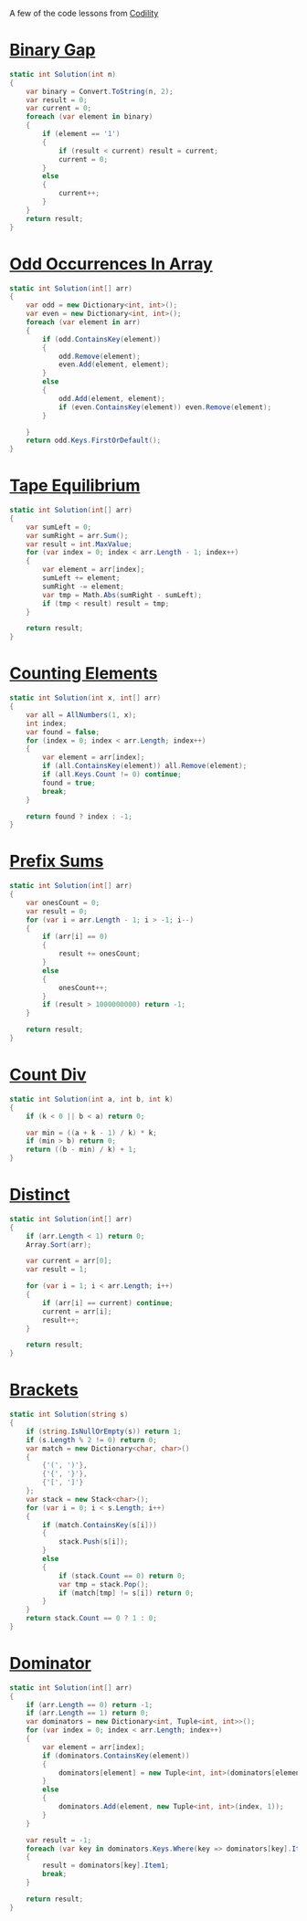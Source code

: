 A few of the code lessons from [Codility](https://app.codility.com/programmers/lessons/1-iterations/)

# [Binary Gap](https://app.codility.com/programmers/lessons/1-iterations/binary_gap/)


``` csharp
static int Solution(int n)
{
    var binary = Convert.ToString(n, 2);
    var result = 0;
    var current = 0;
    foreach (var element in binary)
    {
        if (element == '1')
        {
            if (result < current) result = current;
            current = 0;
        }
        else
        {
            current++;
        }
    }
    return result;
}
```


# [Odd Occurrences In Array](https://app.codility.com/programmers/lessons/2-arrays/odd_occurrences_in_array/)


``` csharp
static int Solution(int[] arr)
{
    var odd = new Dictionary<int, int>();
    var even = new Dictionary<int, int>();
    foreach (var element in arr)
    {
        if (odd.ContainsKey(element))
        {
            odd.Remove(element);
            even.Add(element, element);
        }
        else
        {
            odd.Add(element, element);
            if (even.ContainsKey(element)) even.Remove(element);
        }

    }
    return odd.Keys.FirstOrDefault();
}

```


# [Tape Equilibrium](https://app.codility.com/programmers/lessons/3-time_complexity/tape_equilibrium/)


``` csharp
static int Solution(int[] arr)
{
    var sumLeft = 0;
    var sumRight = arr.Sum();
    var result = int.MaxValue;
    for (var index = 0; index < arr.Length - 1; index++)
    {
        var element = arr[index];
        sumLeft += element;
        sumRight -= element;
        var tmp = Math.Abs(sumRight - sumLeft);
        if (tmp < result) result = tmp;
    }

    return result;
}
```


# [Counting Elements](https://app.codility.com/programmers/lessons/4-counting_elements/frog_river_one/)

``` csharp
static int Solution(int x, int[] arr)
{
    var all = AllNumbers(1, x);
    int index;
    var found = false;
    for (index = 0; index < arr.Length; index++)
    {
        var element = arr[index];
        if (all.ContainsKey(element)) all.Remove(element);
        if (all.Keys.Count != 0) continue;
        found = true;
        break;
    }

    return found ? index : -1;
}
```


# [Prefix Sums](https://app.codility.com/programmers/lessons/5-prefix_sums/passing_cars/)


``` csharp
static int Solution(int[] arr)
{
    var onesCount = 0;
    var result = 0;
    for (var i = arr.Length - 1; i > -1; i--)
    {
        if (arr[i] == 0)
        {
            result += onesCount;
        }
        else
        {
            onesCount++;
        }
        if (result > 1000000000) return -1;
    }

    return result;
}
```


# [Count Div]( https://app.codility.com/programmers/lessons/5-prefix_sums/count_div/)


``` csharp
static int Solution(int a, int b, int k)
{
    if (k < 0 || b < a) return 0;

    var min = ((a + k - 1) / k) * k;
    if (min > b) return 0;
    return ((b - min) / k) + 1;
}
```


# [Distinct](https://app.codility.com/programmers/lessons/6-sorting/distinct/)


``` csharp
static int Solution(int[] arr)
{
    if (arr.Length < 1) return 0;
    Array.Sort(arr);

    var current = arr[0];
    var result = 1;

    for (var i = 1; i < arr.Length; i++)
    {
        if (arr[i] == current) continue;
        current = arr[i];
        result++;
    }

    return result;
}
```


# [Brackets](https://app.codility.com/programmers/lessons/7-stacks_and_queues/brackets/)


``` csharp
static int Solution(string s)
{
    if (string.IsNullOrEmpty(s)) return 1;
    if (s.Length % 2 != 0) return 0;
    var match = new Dictionary<char, char>()
    {
        {'(', ')'},
        {'{', '}'},
        {'[', ']'}
    };
    var stack = new Stack<char>();
    for (var i = 0; i < s.Length; i++)
    {
        if (match.ContainsKey(s[i]))
        {
            stack.Push(s[i]);
        }
        else
        {
            if (stack.Count == 0) return 0;
            var tmp = stack.Pop();
            if (match[tmp] != s[i]) return 0;
        }
    }
    return stack.Count == 0 ? 1 : 0;
}
```


# [Dominator](https://app.codility.com/programmers/lessons/8-leader/dominator/)

``` csharp
static int Solution(int[] arr)
{
    if (arr.Length == 0) return -1;
    if (arr.Length == 1) return 0;
    var dominators = new Dictionary<int, Tuple<int, int>>();
    for (var index = 0; index < arr.Length; index++)
    {
        var element = arr[index];
        if (dominators.ContainsKey(element))
        {
            dominators[element] = new Tuple<int, int>(dominators[element].Item1, dominators[element].Item2 + 1);
        }
        else
        {
            dominators.Add(element, new Tuple<int, int>(index, 1));
        }
    }

    var result = -1;
    foreach (var key in dominators.Keys.Where(key => dominators[key].Item2 > arr.Length / 2))
    {
        result = dominators[key].Item1;
        break;
    }

    return result;
}
```
